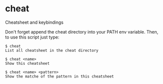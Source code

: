 # cheat

Cheatsheet and keybindings

Don't forget append the cheat directory into your PATH env variable. Then, to use this script just type:

```
$ cheat 
List all cheatsheet in the cheat directory

$ cheat <name>
Show this cheatsheet

$ cheat <name> <pattern>
Show the matche of the pattern in this cheatsheet
```
